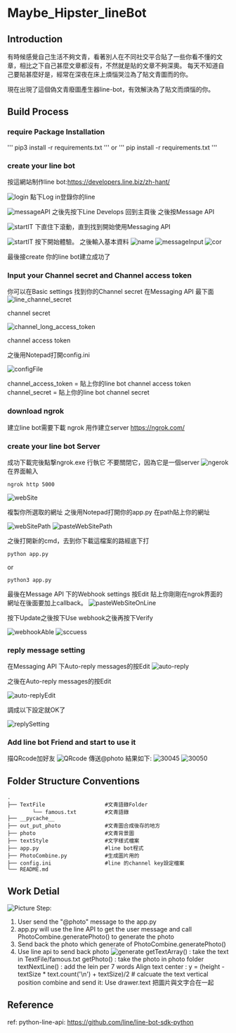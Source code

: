 # Maybe_Hipster_lineBot

## Introduction
有時候感覺自己生活不夠文青，看著別人在不同社交平合貼了一些你看不懂的文章，相比之下自己甚麼文章都沒有，不然就是貼的文章不夠深奧。
每天不知道自己要貼甚麼好是，經常在深夜在床上煩惱哭泣為了貼文青圖而的你。

現在出現了這個偽文青廢圖產生器line-bot，有效解決為了貼文而煩惱的你。

## Build Process
### require Package Installation
'''
pip3 install -r requirements.txt
'''
or
'''
pip install -r requirements.txt
'''
### create your line bot

按這網站制作line bot:https://developers.line.biz/zh-hant/

![login](https://user-images.githubusercontent.com/72925954/122883848-28d86400-d370-11eb-8f1f-261f933f8108.PNG)
點下Log in登錄你的line

![messageAPI](https://user-images.githubusercontent.com/72925954/122884059-56251200-d370-11eb-9843-5fad7287e3cf.PNG)
之後先按下Line Develops 回到主頁後
之後按Message API

![startIT](https://user-images.githubusercontent.com/72925954/122884199-7bb21b80-d370-11eb-8a3d-c809b39ade4a.PNG)
下直住下滾動，直到找到開始使用Messaging API 

![startIT](https://user-images.githubusercontent.com/72925954/122885450-ad77b200-d371-11eb-9d4b-39cb59ddda5e.PNG)
按下開始體驗。
之後輸入基本資料
![name](https://user-images.githubusercontent.com/72925954/122885502-b9637400-d371-11eb-99fb-3c977650101e.PNG)
![messageInput](https://user-images.githubusercontent.com/72925954/122885510-bb2d3780-d371-11eb-9e44-c64ce506b464.PNG)
![cor](https://user-images.githubusercontent.com/72925954/122885577-c97b5380-d371-11eb-9de7-088a5caf1fe3.PNG)

最後接create
你的line bot建立成功了
### Input your Channel secret and Channel access token
你可以在Basic settings 找到你的Channel secret
在Messaging API 最下面
![line_channel_secret](https://user-images.githubusercontent.com/72925954/122888144-25df7280-d374-11eb-818f-09a470f7341d.PNG)

channel secret

![channel_long_access_token](https://user-images.githubusercontent.com/72925954/122888156-27a93600-d374-11eb-965e-7f3284db2982.PNG)

channel access token

之後用Notepad打開config.ini

![configFile](https://user-images.githubusercontent.com/72925954/122888607-97b7bc00-d374-11eb-8476-98506ae1d84d.PNG)

channel_access_token = 貼上你的line bot channel access token
channel_secret = 貼上你的line bot channel secret
### download ngrok
建立line bot需要下載 ngrok 用作建立server
https://ngrok.com/

### create your line bot Server
成功下載完後點撃ngrok.exe 行執它
不要關閉它，因為它是一個server
![ngerok](https://user-images.githubusercontent.com/72925954/122889799-b1a5ce80-d375-11eb-877f-ea24370c3f4f.PNG)
在界面輸入
```
ngrok http 5000
```

![webSite](https://user-images.githubusercontent.com/72925954/122890205-0d705780-d376-11eb-81bb-b48e15c3f317.PNG)

複製你所選取的網址
之後用Notepad打開你的app.py
在path貼上你的網址

![webSitePath](https://user-images.githubusercontent.com/72925954/122890757-8ec7ea00-d376-11eb-9dba-daa125bc2c04.PNG)
![pasteWebSitePath](https://user-images.githubusercontent.com/72925954/122890777-925b7100-d376-11eb-9441-11eb9daf2bcc.PNG)

之後打開新的cmd，去到你下載這檔案的路經底下打
```
python app.py
```
or
```
python3 app.py
```
最後在Message API 下的Webhook settings 按Edit
貼上你剛剛在ngrok界面的網址在後面要加上callback。
![pasteWebSiteOnLine](https://user-images.githubusercontent.com/72925954/122891942-8623e380-d377-11eb-8ffc-5864ca8db309.PNG)

按下Update之後按下Use webhook之後再按下Verify

![webhookAble](https://user-images.githubusercontent.com/72925954/122892652-27ab3500-d378-11eb-9169-fff479638931.PNG)
![sccuess](https://user-images.githubusercontent.com/72925954/122892760-40b3e600-d378-11eb-9e49-d235cc7bf741.PNG)



### reply message setting
在Messaging API 下Auto-reply messages的按Edit
![auto-reply](https://user-images.githubusercontent.com/72925954/122893337-d3ed1b80-d378-11eb-9d59-0360d83cca4b.PNG)

之後在Auto-reply messages的按Edit

![auto-replyEdit](https://user-images.githubusercontent.com/72925954/122893507-fa12bb80-d378-11eb-979f-e250ec281c2f.PNG)

調成以下設定就OK了

![replySetting](https://user-images.githubusercontent.com/72925954/122893707-26c6d300-d379-11eb-9586-344640f82b92.PNG)


### Add line bot Friend and start to use it
描QRcode加好友
![QRcode](https://user-images.githubusercontent.com/72925954/122892835-53c6b600-d378-11eb-8c93-c58cb1a70cd7.PNG)
傳送@photo
結果如下:
![30045](https://user-images.githubusercontent.com/72925954/122894204-9210a500-d379-11eb-9e95-c4b4044c671b.jpg)
![30050](https://user-images.githubusercontent.com/72925954/122894214-9341d200-d379-11eb-8391-dba2aeb4f6a6.jpg)

## Folder Structure Conventions
```
.
├── TextFile                   #文青語錄Folder
        └── famous.txt         #文青語錄
├── __pycache__                
├── out_put_photo              #文青圖合成後存的地方
├── photo                      #文青背景圖
├── textStyle                  #文字樣式檔案
├── app.py                     #line bot程式
├── PhotoCombine.py            #生成圖片用的
├── config.ini                 #line 的channel key設定檔案
└── README.md

```

## Work Detial

![Picture](https://user-images.githubusercontent.com/72925954/122915837-c8a4ea80-d38e-11eb-9baf-7664c0c64e0b.jpg)
Step:
1. User send the "@photo" message to the app.py  
2. app.py will use the line API to get the user message and call PhotoCombine.generatePhoto() to generate the photo
3. Send back the photo which generate of PhotoCombine.generatePhoto()
4. Use line api to send back photo
![generate](https://user-images.githubusercontent.com/72925954/122918924-3d2d5880-d392-11eb-896c-3ac2eaf23f7e.PNG)
getTextArray() : take the text in TextFile/famous.txt
getPhoto() : take the photo in photo folder
textNextLine() : add the lein per 7 words
Align text center : y = (height - textSize * text.count('\n') + textSize)/2 # calcuate the text vertical position
combine and send it: Use drawer.text 把圖片與文字合在一起

## Reference
ref: python-line-api: https://github.com/line/line-bot-sdk-python

